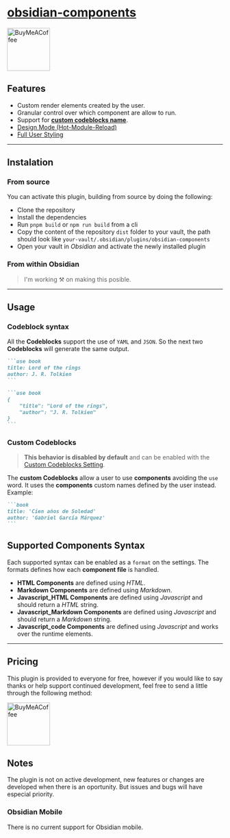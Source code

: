 # [obsidian-components](https://github.com/luisbs/obsidian-components)

[<img src="https://cdn.buymeacoffee.com/buttons/v2/default-yellow.png" alt="BuyMeACoffee" width="100">](https://www.buymeacoffee.com/luisbs)

## Features

- Custom render elements created by the user.
- Granular control over which component are allow to run.
- Support for [**custom codeblocks name**](./docs/settings.md#about-the-components-custom-names).
- [Design Mode (Hot-Module-Reload)](./docs/settings.md#design-mode-setting)
- [Full User Styling](./docs/usage.md#styling)

---

## Instalation

### From source

You can activate this plugin, building from source by doing the following:

- Clone the repository
- Install the dependencies
- Run `pnpm build` or `npm run build` from a cli
- Copy the content of the repository `dist` folder to your vault, the path should look like `your-vault/.obsidian/plugins/obsidian-components`
- Open your vault in _Obsidian_ and activate the newly installed plugin

### From within Obsidian

> I'm working ⚒️ on making this posible.

<!-- From Obsidian v1.1+, you can activate this plugin within Obsidian by doing the following:

- Open Settings > Third-party plugin
- Make sure Safe mode is **off**
- Click Browse community plugins
- Search for "Components"
- Click Install
- Once installed, close the community plugins window and activate the newly installed plugin -->

---

## Usage

### Codeblock syntax

All the **Codeblocks** support the use of `YAML` and `JSON`. So the next two **Codeblocks** will generate the same output.

````md
```use book
title: Lord of the rings
author: J. R. Tolkien
```
````

````md
```use book
{
	"title": "Lord of the rings",
	"author": "J. R. Tolkien"
}
```
````

### Custom Codeblocks

> **This behavior is disabled by default** and can be enabled with the [Custom Codeblocks Setting](./docs/settings.md#custom-codeblocks-setting).

The **custom Codeblocks** allow a user to use **components** avoiding the `use` word. It uses the **components** custom names defined by the user instead. Example:

````md
```book
title: 'Cien años de Soledad'
author: 'Gabriel García Márquez'
```
````

## Supported Components Syntax

Each supported syntax can be enabled as a `format` on the settings. The formats defines how each **component file** is handled.

- **HTML Components** are defined using _HTML_.
- **Markdown Components** are defined using _Markdown_.
- **Javascript_HTML Components** are defined using _Javascript_ and should return a _HTML_ string.
- **Javascript_Markdown Components** are defined using _Javascript_ and should return a _Markdown_ string.
- **Javascript_code Components** are defined using _Javascript_ and works over the runtime elements.

---

## Pricing

This plugin is provided to everyone for free, however if you would like to
say thanks or help support continued development, feel free to send a little
through the following method:

[<img src="https://cdn.buymeacoffee.com/buttons/v2/default-yellow.png" alt="BuyMeACoffee" width="100">](https://www.buymeacoffee.com/luisbs)

## Notes

The plugin is not on active development, new features or changes are developed when there is an oportunity. But issues and bugs will have especial priority.

### Obsidian Mobile

There is no current support for Obsidian mobile.
